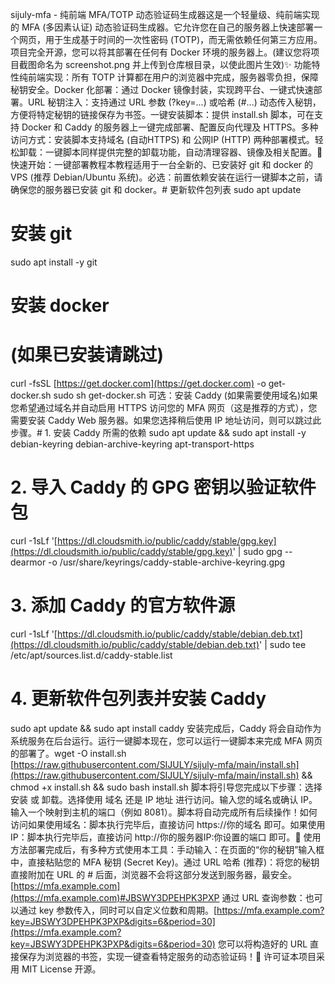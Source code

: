 sijuly-mfa - 纯前端 MFA/TOTP 动态验证码生成器这是一个轻量级、纯前端实现的 MFA (多因素认证) 动态验证码生成器。它允许您在自己的服务器上快速部署一个网页，用于生成基于时间的一次性密码 (TOTP)，而无需依赖任何第三方应用。项目完全开源，您可以将其部署在任何有 Docker 环境的服务器上。(建议您将项目截图命名为 screenshot.png 并上传到仓库根目录，以使此图片生效)✨ 功能特性纯前端实现：所有 TOTP 计算都在用户的浏览器中完成，服务器零负担，保障秘钥安全。Docker 化部署：通过 Docker 镜像封装，实现跨平台、一键式快速部署。URL 秘钥注入：支持通过 URL 参数 (?key=...) 或哈希 (#...) 动态传入秘钥，方便将特定秘钥的链接保存为书签。一键安装脚本：提供 install.sh 脚本，可在支持 Docker 和 Caddy 的服务器上一键完成部署、配置反向代理及 HTTPS。多种访问方式：安装脚本支持域名 (自动HTTPS) 和 公网IP (HTTP) 两种部署模式。轻松卸载：一键脚本同样提供完整的卸载功能，自动清理容器、镜像及相关配置。🚀 快速开始：一键部署教程本教程适用于一台全新的、已安装好 git 和 docker 的 VPS (推荐 Debian/Ubuntu 系统)。必选：前置依赖安装在运行一键脚本之前，请确保您的服务器已安装 git 和 docker。# 更新软件包列表
sudo apt update

# 安装 git
sudo apt install -y git

# 安装 docker
# (如果已安装请跳过)
curl -fsSL [https://get.docker.com](https://get.docker.com) -o get-docker.sh
sudo sh get-docker.sh
可选：安装 Caddy (如果需要使用域名)如果您希望通过域名并自动启用 HTTPS 访问您的 MFA 网页（这是推荐的方式），您需要安装 Caddy Web 服务器。如果您选择稍后使用 IP 地址访问，则可以跳过此步骤。# 1. 安装 Caddy 所需的依赖
sudo apt update && sudo apt install -y debian-keyring debian-archive-keyring apt-transport-https

# 2. 导入 Caddy 的 GPG 密钥以验证软件包
curl -1sLf '[https://dl.cloudsmith.io/public/caddy/stable/gpg.key](https://dl.cloudsmith.io/public/caddy/stable/gpg.key)' | sudo gpg --dearmor -o /usr/share/keyrings/caddy-stable-archive-keyring.gpg

# 3. 添加 Caddy 的官方软件源
curl -1sLf '[https://dl.cloudsmith.io/public/caddy/stable/debian.deb.txt](https://dl.cloudsmith.io/public/caddy/stable/debian.deb.txt)' | sudo tee /etc/apt/sources.list.d/caddy-stable.list

# 4. 更新软件包列表并安装 Caddy
sudo apt update && sudo apt install caddy
安装完成后，Caddy 将会自动作为系统服务在后台运行。运行一键脚本现在，您可以运行一键脚本来完成 MFA 网页的部署了。wget -O install.sh [https://raw.githubusercontent.com/SIJULY/sijuly-mfa/main/install.sh](https://raw.githubusercontent.com/SIJULY/sijuly-mfa/main/install.sh) && chmod +x install.sh && sudo bash install.sh
脚本将引导您完成以下步骤：选择 安装 或 卸载。选择使用 域名 还是 IP 地址 进行访问。输入您的域名或确认 IP。输入一个映射到主机的端口（例如 8081）。脚本将自动完成所有后续操作！如何访问如果使用域名：脚本执行完毕后，直接访问 https://你的域名 即可。如果使用 IP：脚本执行完毕后，直接访问 http://你的服务器IP:你设置的端口 即可。🔧 使用方法部署完成后，有多种方式使用本工具：手动输入：在页面的“你的秘钥”输入框中，直接粘贴您的 MFA 秘钥 (Secret Key)。通过 URL 哈希 (推荐)：将您的秘钥直接附加在 URL 的 # 后面，浏览器不会将这部分发送到服务器，最安全。[https://mfa.example.com](https://mfa.example.com)#JBSWY3DPEHPK3PXP
通过 URL 查询参数：也可以通过 key 参数传入，同时可以自定义位数和周期。[https://mfa.example.com?key=JBSWY3DPEHPK3PXP&digits=6&period=30](https://mfa.example.com?key=JBSWY3DPEHPK3PXP&digits=6&period=30)
您可以将构造好的 URL 直接保存为浏览器的书签，实现一键查看特定服务的动态验证码！📄 许可证本项目采用 MIT License 开源。
